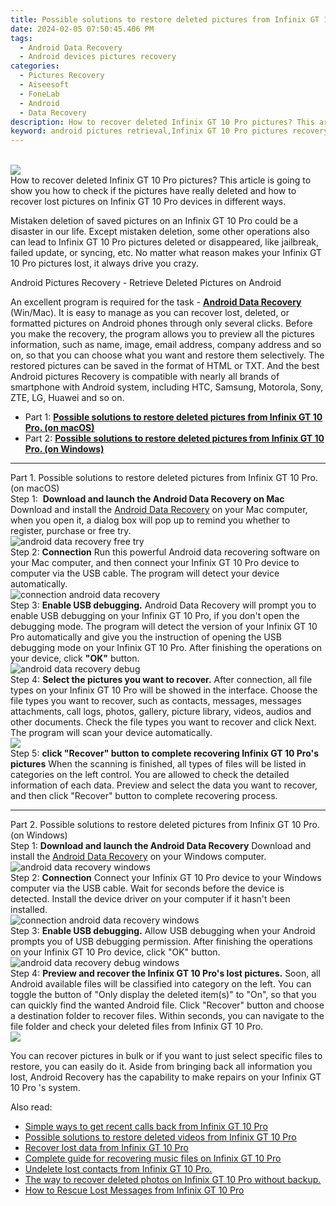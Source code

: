 ```yaml
---
title: Possible solutions to restore deleted pictures from Infinix GT 10 Pro.
date: 2024-02-05 07:50:45.406 PM
tags: 
  - Android Data Recovery
  - Android devices pictures recovery
categories: 
  - Pictures Recovery
  - Aiseesoft
  - FoneLab
  - Android
  - Data Recovery
description: How to recover deleted Infinix GT 10 Pro pictures? This article is going to show you how to check if the pictures have really deleted and how to recover lost pictures on Infinix GT 10 Pro devices in different ways.
keyword: android pictures retrieval,Infinix GT 10 Pro pictures recovery,restore deleted pictures on Infinix GT 10 Pro,undelete pictures from Infinix GT 10 Pro,regain missing pictures,recover lost pictures from Infinix GT 10 Pro,Infinix GT 10 Pro reset but recover pictures,recover pictures from Infinix GT 10 Pro,Infinix GT 10 Pro pictures deleted itself,Infinix GT 10 Pro pictures recovery software,how to retrieve pictures from Infinix GT 10 Pro,restore pictures when deleted in Infinix GT 10 Pro
---
```

<br>
<img src="https://img0mobiles.techidaily.com/images/best-assets/devices/infinix/infinix-gt-10-pro/1.jpg" class="atpl-imgstyle"  /><br>
<div class="atpl-content atpl-for-fonelab-android recover-pictures">
<div class="atpl-post-description-part-1">
How to recover deleted Infinix GT 10 Pro pictures? This article is going to show you how to check if the pictures have really deleted and how to recover lost pictures on Infinix GT 10 Pro devices in different ways.
</div>
<div class="atpl-post-description-part-2">
<div class="tpl-content-sub-paragraph-content">
  <p>
    Mistaken deletion of saved pictures on an Infinix GT 10 Pro could be a disaster in our life. Except mistaken deletion, some other operations also can lead to Infinix GT 10 Pro pictures deleted or disappeared, like jailbreak, failed update, or syncing, etc. No matter what reason makes your Infinix GT 10 Pro pictures lost, it always drive you crazy.
  </p>
</div>
</div>
<div class="atpl-post-description-part-3">
<div class="tpl-content-sub-paragraph-title">
  Android Pictures Recovery - Retrieve Deleted Pictures on Android
</div>
<div class="tpl-content-sub-paragraph-content">
  <p>
    An excellent program is required for the task - <a href="https://tools.techidaily.com/aiseesoft-android-data-recovery/" target="_blank" rel="noopener"><strong>Android Data Recovery</strong></a> (Win/Mac). It is easy to manage as you can recover lost, deleted, or formatted pictures on Android phones through only several clicks. Before you make the recovery, the program allows you to preview all the pictures information, such as name, image, email address, company address and so on, so that you can choose what you want and restore them selectively. The restored pictures can be saved in the format of HTML or TXT. And the best Android pictures Recovery is compatible with nearly all brands of smartphone with Android system, including HTC, Samsung, Motorola, Sony, ZTE, LG, Huawei and so on.
  </p>
</div>
</div>
<ul>
  <li>Part 1: <strong><a href="#p1"> Possible solutions to restore deleted pictures from Infinix GT 10 Pro.  (on macOS)</a></strong></li>
  <li>Part 2: <strong><a href="#p2"> Possible solutions to restore deleted pictures from Infinix GT 10 Pro.  (on Windows)</a></strong></li>
</ul>
<!-- Part 1 -->
<a id="p1" name="p1" ></a><hr>
<div>
  <span class="atpl-step-part-style">Part 1. Possible solutions to restore deleted pictures from Infinix GT 10 Pro. (on macOS)</span>
</div>  
<span class="atpl-stepstyle-a"><span>Step 1: </span></span> <strong>Download and launch the Android Data Recovery on Mac</strong>
Download and install the <a href="https://tools.techidaily.com/aiseesoft-android-data-recovery/" target="_blank" rel="noopener">Android Data Recovery</a> on your Mac computer, when you open it, a dialog box will pop up to remind you whether to register, purchase or free try.
<br>
<img src="https://tools.techidaily.com/images/apps/aiseesoft/android-data-recovery/mac-free-try.png" class="atpl-imgstyle" alt="android data recovery free try" /><br>
<span class="atpl-stepstyle-a"><span>Step 2: </span></span> <strong>Connection</strong>
Run this powerful Android data recovering software on your Mac computer, and then connect your Infinix GT 10 Pro device to computer via the USB cable. The program will detect your device automatically.
<br>
<img src="https://tools.techidaily.com/images/apps/aiseesoft/android-data-recovery/mac-connection-interface.jpg" class="atpl-imgstyle" alt="connection android data recovery" /><br>
<span class="atpl-stepstyle-a"><span>Step 3: </span></span> <strong>Enable USB debugging.</strong>
Android Data Recovery will prompt you to enable USB debugging on your Infinix GT 10 Pro, if you don't open the debugging mode. The program will detect the version of your Infinix GT 10 Pro automatically and give you the instruction of opening the USB debugging mode on your Infinix GT 10 Pro. After finishing the operations on your device, click <strong>"OK"</strong> button.
<br>
<img src="https://tools.techidaily.com/images/apps/aiseesoft/android-data-recovery/mac-android-usb-debug.jpg"  class="atpl-imgstyle" alt="android data recovery debug" /><br>
<span class="atpl-stepstyle-a"><span>Step 4: </span></span> <strong>Select the pictures you want to recover.</strong>
After connection, all file types on your Infinix GT 10 Pro will be showed in the interface. Choose the file types you want to recover, such as contacts, messages, messages attachments, call logs, photos, gallery, picture library, videos, audios and other documents. Check the file types you want to recover and click Next. The program will scan your device automatically.
<br>
<img src="https://tools.techidaily.com/images/apps/aiseesoft/android-data-recovery/mac-choose-type-photos.jpg" class="atpl-imgstyle"  /><br>
<span class="atpl-stepstyle-a"><span>Step 5: </span></span> <strong>click "Recover" button to  complete recovering Infinix GT 10 Pro's pictures</strong>
When the scanning is finished, all types of files will be listed in categories on the left control. You are allowed to check the detailed information of each data. Preview and select the data you want to recover, and then click "Recover" button to complete recovering process.
<a id="p2" name="p2"></a><hr>
<!-- Part 2 -->
<div>
  <span class="atpl-step-part-style">Part 2. Possible solutions to restore deleted pictures from Infinix GT 10 Pro. (on Windows)</span>
</div>
<span class="atpl-stepstyle-a"><span>Step 1: </span></span> <strong>Download and launch the Android Data Recovery</strong>
Download and install the <a href="https://tools.techidaily.com/aiseesoft-android-data-recovery/" target="_blank" rel="noopener">Android Data Recovery</a> on your Windows computer.
<br>
<img src="https://tools.techidaily.com/images/apps/aiseesoft/android-data-recovery/win-start-interface.png"  class="atpl-imgstyle" alt="android data recovery windows" /><br>
<span class="atpl-stepstyle-a"><span>Step 2: </span></span> <strong>Connection</strong>
Connect your Infinix GT 10 Pro device to your Windows computer via the USB cable. Wait for seconds before the device is detected. Install the device driver on your computer if it hasn't been installed.
<br>
<img src="https://tools.techidaily.com/images/apps/aiseesoft/android-data-recovery/win-connection-interface.png" class="atpl-imgstyle" alt="connection android data recovery windows" /><br>
<span class="atpl-stepstyle-a"><span>Step 3: </span></span> <strong>Enable USB debugging.</strong>
Allow USB debugging when your Android prompts you of USB debugging permission. After finishing the operations on your Infinix GT 10 Pro device, click "OK" button.
<br>
<img src="https://tools.techidaily.com/images/apps/aiseesoft/android-data-recovery/win-android-usb-debug.png" class="atpl-imgstyle" alt="android data recovery debug windows" /><br>
<span class="atpl-stepstyle-a"><span>Step 4: </span></span> <strong>Preview and recover the Infinix GT 10 Pro's lost pictures.</strong>
Soon, all Android available files will be classified into category on the left. You can toggle the button of "Only display the deleted item(s)" to "On", so that you can quickly find the wanted Android file. Click "Recover" button and choose a destination folder to recover files. Within seconds, you can navigate to the file folder and check your deleted files from Infinix GT 10 Pro.
<br>
<img src="https://tools.techidaily.com/images/apps/aiseesoft/android-data-recovery/win-recover-photos.png" class="atpl-imgstyle"  /><br>
<div class="atpl-post-description-part-4">
<div class="tpl-content-sub-paragraph-normal">
    <p>
        You can recover pictures in bulk or if you want to just select specific files to restore, you can easily do it. Aside from bringing back all information you lost, Android Recovery has the capability to make repairs on your Infinix GT 10 Pro 's system.
    </p>
</div>
</div>
<ins class="adsbygoogle"
     style="display:block"
     data-ad-client="ca-pub-7571918770474297"
     data-ad-slot="8358498916"
     data-ad-format="auto"
     data-full-width-responsive="true"></ins>
<span class="atpl-alsoreadstyle">Also read:</span>
<div><ul>
<li><a href="/simple-ways-to-get-recent-calls-back-from-infinix-gt-10-pro-by-fonelab-android-recover-call-logs/" target="_blank" rel="noopener"><u>Simple ways to get recent calls back from Infinix GT 10 Pro</u></a></li>
<li><a href="/possible-solutions-to-restore-deleted-videos-from-infinix-gt-10-pro-by-fonelab-android-recover-video/" target="_blank" rel="noopener"><u>Possible solutions to restore deleted videos from Infinix GT 10 Pro</u></a></li>
<li><a href="/recover-lost-data-from-infinix-gt-10-pro-by-fonelab-android-recover-data/" target="_blank" rel="noopener"><u>Recover lost data from Infinix GT 10 Pro</u></a></li>
<li><a href="/complete-guide-for-recovering-music-files-on-infinix-gt-10-pro-by-fonelab-android-recover-music/" target="_blank" rel="noopener"><u>Complete guide for recovering music files on Infinix GT 10 Pro</u></a></li>
<li><a href="/undelete-lost-contacts-from-infinix-gt-10-pro-by-fonelab-android-recover-contacts/" target="_blank" rel="noopener"><u>Undelete lost contacts from Infinix GT 10 Pro.</u></a></li>
<li><a href="/the-way-to-recover-deleted-photos-on-infinix-gt-10-pro-without-backup-by-fonelab-android-recover-photos/" target="_blank" rel="noopener"><u>The way to recover deleted photos on Infinix GT 10 Pro without backup.</u></a></li>
<li><a href="/how-to-rescue-lost-messages-from-infinix-gt-10-pro-by-fonelab-android-recover-messages/" target="_blank" rel="noopener"><u>How to Rescue Lost Messages from Infinix GT 10 Pro</u></a></li>
</ul></div>
</div>
